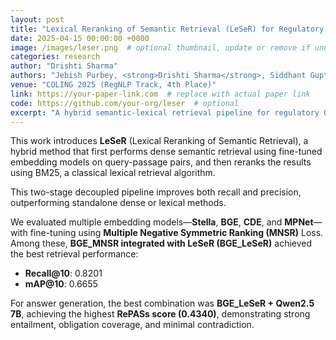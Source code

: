 ```yaml
---
layout: post
title: "Lexical Reranking of Semantic Retrieval (LeSeR) for Regulatory QA"
date: 2025-04-15 00:00:00 +0000
image: /images/leser.png  # optional thumbnail, update or remove if unused
categories: research
author: "Drishti Sharma"
authors: "Jebish Purbey, <strong>Drishti Sharma</strong>, Siddhant Gupta, Khawaja Murad, Siddartha Pullakhandam, Ram Mohan Rao Kadiyala"
venue: "COLING 2025 (RegNLP Track, 4th Place)"
link: https://your-paper-link.com  # replace with actual paper link
code: https://github.com/your-org/leser  # optional
excerpt: "A hybrid semantic-lexical retrieval pipeline for regulatory QA, achieving top performance in COLING 2025 RegNLP track."
---
```


This work introduces **LeSeR** (Lexical Reranking of Semantic Retrieval), a hybrid method that first performs dense semantic retrieval using fine-tuned embedding models on query-passage pairs, and then reranks the results using BM25, a classical lexical retrieval algorithm.

This two-stage decoupled pipeline improves both recall and precision, outperforming standalone dense or lexical methods.

We evaluated multiple embedding models—**Stella**, **BGE**, **CDE**, and **MPNet**—with fine-tuning using **Multiple Negative Symmetric Ranking (MNSR)** Loss. Among these, **BGE_MNSR integrated with LeSeR (BGE_LeSeR)** achieved the best retrieval performance:

- **Recall@10**: 0.8201  
- **mAP@10**: 0.6655  

For answer generation, the best combination was **BGE_LeSeR + Qwen2.5 7B**, achieving the highest **RePASs score (0.4340)**, demonstrating strong entailment, obligation coverage, and minimal contradiction.
